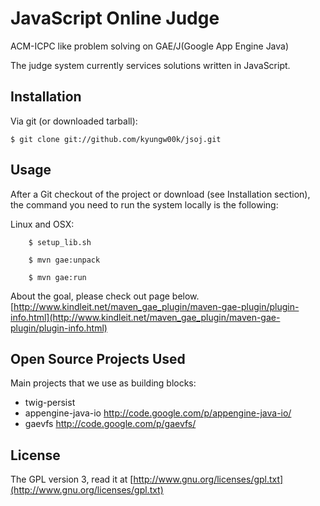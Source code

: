 # JavaScript Online Judge

ACM-ICPC like problem solving on GAE/J(Google App Engine Java)

The judge system currently services solutions written in JavaScript.

## Installation

Via git (or downloaded tarball):

    $ git clone git://github.com/kyungw00k/jsoj.git

## Usage

After a Git checkout of the project or download (see Installation section), the command you need to run the system locally is the following:

Linux and OSX:

	    $ setup_lib.sh

	    $ mvn gae:unpack

	    $ mvn gae:run

About the goal, please check out page below.
[http://www.kindleit.net/maven_gae_plugin/maven-gae-plugin/plugin-info.html](http://www.kindleit.net/maven_gae_plugin/maven-gae-plugin/plugin-info.html)


## Open Source Projects Used
Main projects that we use as building blocks:

  * twig-persist
  * appengine-java-io http://code.google.com/p/appengine-java-io/
  * gaevfs http://code.google.com/p/gaevfs/

## License

The GPL version 3, read it at [http://www.gnu.org/licenses/gpl.txt](http://www.gnu.org/licenses/gpl.txt)